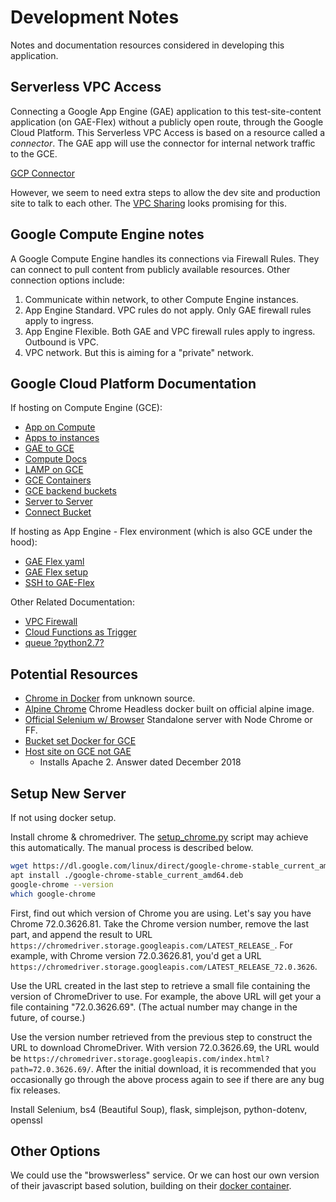 # Development Notes

Notes and documentation resources considered in developing this application.

## Serverless VPC Access

Connecting a Google App Engine (GAE) application to this test-site-content application (on GAE-Flex) without a publicly open route, through the Google Cloud Platform. This Serverless VPC Access is based on a resource called a *connector*. The GAE app will use the connector for internal network traffic to the GCE.

[GCP Connector](https://cloud.google.com/appengine/docs/standard/python3/connecting-vpc)

However, we seem to need extra steps to allow the dev site and production site to talk to each other. The [VPC Sharing](https://cloud.google.com/vpc/docs/using-vpc-peering) looks promising for this.

## Google Compute Engine notes

A Google Compute Engine handles its connections via Firewall Rules. They can connect to pull content from publicly available resources. Other connection options include:

1) Communicate within network, to other Compute Engine instances.
2) App Engine Standard. VPC rules do not apply. Only GAE firewall rules apply to ingress.
3) App Engine Flexible. Both GAE and VPC firewall rules apply to ingress. Outbound is VPC.
4) VPC network. But this is aiming for a "private" network.

## Google Cloud Platform Documentation

If hosting on Compute Engine (GCE):

- [App on Compute](https://cloud.google.com/python/tutorials/getting-started-on-compute-engine)
- [Apps to instances](https://cloud.google.com/compute/docs/tutorials/service-account-ssh)
- [GAE to GCE](https://cloud.google.com/appengine/docs/standard/python3/connecting-vpc)
- [Compute Docs](https://cloud.google.com/compute/docs)
- [LAMP on GCE](https://cloud.google.com/community/tutorials/setting-up-lamp#setting-up-dns)
- [GCE Containers](https://cloud.google.com/compute/docs/containers/deploying-containers)
- [GCE backend buckets](https://cloud.google.com/sdk/gcloud/reference/compute/backend-buckets)
- [Server to Server](https://cloud.google.com/docs/authentication/production#auth-cloud-implicit-python)
- [Connect Bucket](https://cloud.google.com/compute/docs/disks/gcs-buckets)

If hosting as App Engine - Flex environment (which is also GCE under the hood):

- [GAE Flex yaml](https://cloud.google.com/appengine/docs/flexible/python/reference/app-yaml)
- [GAE Flex setup](https://cloud.google.com/appengine/docs/flexible/python/runtime)
- [SSH to GAE-Flex](https://cloud.google.com/appengine/docs/flexible/python/debugging-an-instance)

Other Related Documentation:

- [VPC Firewall](https://cloud.google.com/vpc/docs/using-firewalls)
- [Cloud Functions as Trigger](https://cloud.google.com/functions/docs/how-to)
- [queue ?python2.7?](https://cloud.google.com/appengine/docs/standard/python/config/queueref)

## Potential Resources

- [Chrome in Docker](https://github.com/c0b/chrome-in-docker) from unknown source.
- [Alpine Chrome](https://github.com/Zenika/alpine-chrome) Chrome Headless docker built on official alpine image.
- [Official Selenium w/ Browser](https://github.com/SeleniumHQ/docker-selenium) Standalone server with Node Chrome or FF.
- [Bucket set Docker for GCE](https://github.com/spinnaker/rosco/wiki/Run-Docker-on-a-GCE-Container-optimized-VM)
- [Host site on GCE not GAE](https://www.quora.com/How-do-I-host-my-site-on-Google-Compute-Engine)
  - Installs Apache 2. Answer dated December 2018

## Setup New Server

If not using docker setup.

Install chrome & chromedriver. The [setup_chrome.py](./setup_chrome.py) script may achieve this automatically. The manual process is described below.

```Bash
wget https://dl.google.com/linux/direct/google-chrome-stable_current_amd64.deb
apt install ./google-chrome-stable_current_amd64.deb
google-chrome --version
which google-chrome
```

First, find out which version of Chrome you are using. Let's say you have Chrome 72.0.3626.81.
Take the Chrome version number, remove the last part, and append the result to URL `https://chromedriver.storage.googleapis.com/LATEST_RELEASE_`. For example, with Chrome version 72.0.3626.81, you'd get a URL `https://chromedriver.storage.googleapis.com/LATEST_RELEASE_72.0.3626`.

Use the URL created in the last step to retrieve a small file containing the version of ChromeDriver to use. For example, the above URL will get your a file containing "72.0.3626.69". (The actual number may change in the future, of course.)

Use the version number retrieved from the previous step to construct the URL to download ChromeDriver. With version 72.0.3626.69, the URL would be `https://chromedriver.storage.googleapis.com/index.html?path=72.0.3626.69/`.
After the initial download, it is recommended that you occasionally go through the above process again to see if there are any bug fix releases.

Install Selenium, bs4 (Beautiful Soup), flask, simplejson, python-dotenv, openssl

## Other Options

We could use the "browswerless" service. Or we can host our own version of their javascript based solution, building on their [docker container](https://hub.docker.com/r/browserless/chrome).
